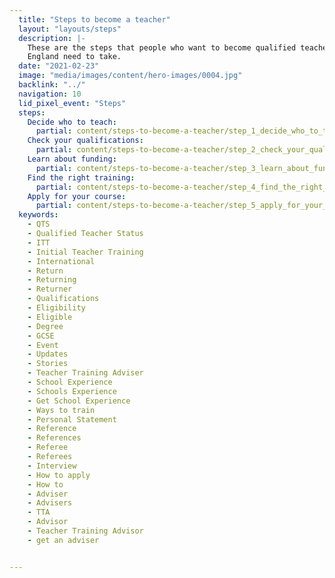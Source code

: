 ```yaml
---
  title: "Steps to become a teacher"
  layout: "layouts/steps"
  description: |-
    These are the steps that people who want to become qualified teachers in
    England need to take.
  date: "2021-02-23"
  image: "media/images/content/hero-images/0004.jpg"
  backlink: "../"
  navigation: 10
  lid_pixel_event: "Steps"
  steps:
    Decide who to teach:
      partial: content/steps-to-become-a-teacher/step_1_decide_who_to_teach
    Check your qualifications:
      partial: content/steps-to-become-a-teacher/step_2_check_your_qualifications
    Learn about funding:
      partial: content/steps-to-become-a-teacher/step_3_learn_about_funding
    Find the right training:
      partial: content/steps-to-become-a-teacher/step_4_find_the_right_training
    Apply for your course:
      partial: content/steps-to-become-a-teacher/step_5_apply_for_your_course
  keywords:
    - QTS
    - Qualified Teacher Status
    - ITT
    - Initial Teacher Training
    - International
    - Return
    - Returning
    - Returner
    - Qualifications
    - Eligibility
    - Eligible
    - Degree
    - GCSE
    - Event
    - Updates
    - Stories
    - Teacher Training Adviser
    - School Experience
    - Schools Experience
    - Get School Experience
    - Ways to train
    - Personal Statement
    - Reference
    - References
    - Referee
    - Referees
    - Interview
    - How to apply
    - How to
    - Adviser
    - Advisers
    - TTA
    - Advisor
    - Teacher Training Advisor
    - get an adviser


---
```

